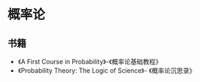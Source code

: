 # 概率论

## 书籍

* 《A First Course in Probability》-《概率论基础教程》
* 《Probability Theory: The Logic of Science》- 《概率论沉思录》